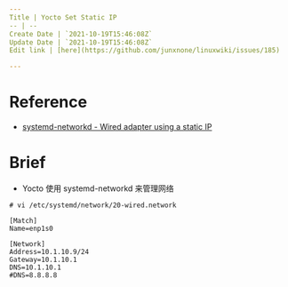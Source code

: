 ```yaml
---
Title | Yocto Set Static IP
-- | --
Create Date | `2021-10-19T15:46:08Z`
Update Date | `2021-10-19T15:46:08Z`
Edit link | [here](https://github.com/junxnone/linuxwiki/issues/185)

---
```


# Reference
- [systemd-networkd  - Wired adapter using a static IP](https://wiki.archlinux.org/index.php/Systemd-networkd#Wired_adapter_using_a_static_IP)

# Brief
- Yocto 使用 systemd-networkd 来管理网络


```
# vi /etc/systemd/network/20-wired.network
```
```
[Match]
Name=enp1s0

[Network]
Address=10.1.10.9/24
Gateway=10.1.10.1
DNS=10.1.10.1
#DNS=8.8.8.8
```

